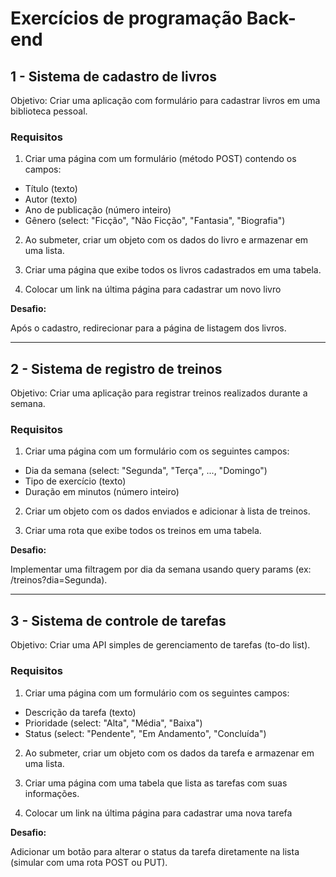 # Exercícios de programação Back-end

## 1 - Sistema de cadastro de livros 

Objetivo: Criar uma aplicação com formulário para cadastrar livros em uma biblioteca pessoal.

### Requisitos

1. Criar uma página com um formulário (método POST) contendo os campos:
    
<ul>
    <li>Título (texto)</li>
    <li>Autor (texto)</li>
    <li>Ano de publicação (número inteiro)</li>
    <li>Gênero (select: "Ficção", "Não Ficção", "Fantasia", "Biografia")</li>
</ul>

2. Ao submeter, criar um objeto com os dados do livro e armazenar em uma lista.

3. Criar uma página que exibe todos os livros cadastrados em uma tabela.

4. Colocar um link na última página para cadastrar um novo livro

<p> <strong>Desafio:</strong></p>

Após o cadastro, redirecionar para a página de listagem dos livros.

<hr>

## 2 - Sistema de registro de treinos

Objetivo: Criar uma aplicação para registrar treinos realizados durante a semana.

### Requisitos

1. Criar uma página com um formulário com os seguintes campos:
    
<ul>
    <li>Dia da semana (select: "Segunda", "Terça", ..., "Domingo")</li>
    <li>Tipo de exercício (texto)</li>
    <li>Duração em minutos (número inteiro)</li>
</ul>

2. Criar um objeto com os dados enviados e adicionar à lista de treinos.

3. Criar uma rota que exibe todos os treinos em uma tabela.

<p> <strong>Desafio:</strong></p>

Implementar uma filtragem por dia da semana usando query params (ex: /treinos?dia=Segunda).

<hr>

## 3 - Sistema de controle de tarefas

Objetivo: Criar uma API simples de gerenciamento de tarefas (to-do list).

### Requisitos

1. Criar uma página com um formulário com os seguintes campos:
    
<ul>
    <li>Descrição da tarefa (texto)</li>
    <li>Prioridade (select: "Alta", "Média", "Baixa")</li>
    <li>Status (select: "Pendente", "Em Andamento", "Concluída")</li>
</ul>

2. Ao submeter, criar um objeto com os dados da tarefa e armazenar em uma lista.

3. Criar uma página com uma tabela que lista as tarefas com suas informações.

4. Colocar um link na última página para cadastrar uma nova tarefa

<p> <strong>Desafio:</strong></p>

Adicionar um botão para alterar o status da tarefa diretamente na lista (simular com uma rota POST ou PUT).